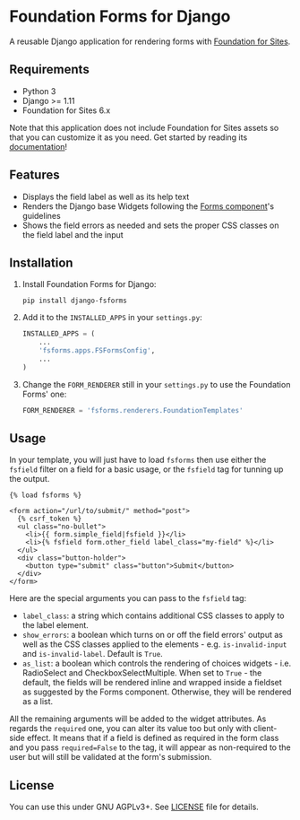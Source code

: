 Foundation Forms for Django
===========================

A reusable Django application for rendering forms with [Foundation for Sites][].

[Foundation for Sites]: http://foundation.zurb.com/sites/docs/

Requirements
------------

- Python 3
- Django >= 1.11
- Foundation for Sites 6.x

Note that this application does not include Foundation for Sites assets so that
you can customize it as you need. Get started by reading its [documentation][]!

[documentation]: http://foundation.zurb.com/sites/getting-started.html

Features
--------

* Displays the field label as well as its help text
* Renders the Django base Widgets following the [Forms component][]'s guidelines
* Shows the field errors as needed and sets the proper CSS classes on the field
  label and the input

[Forms component]: http://foundation.zurb.com/sites/docs/forms.html

Installation
------------

1.  Install Foundation Forms for Django:

        pip install django-fsforms

2.  Add it to the `INSTALLED_APPS` in your `settings.py`:

    ```python
    INSTALLED_APPS = (
        ...
        'fsforms.apps.FSFormsConfig',
        ...
    )
    ```

3. Change the `FORM_RENDERER` still in your `settings.py` to use the
   Foundation Forms' one:

    ```python
    FORM_RENDERER = 'fsforms.renderers.FoundationTemplates'
    ```

Usage
-----

In your template, you will just have to load `fsforms` then use either the
`fsfield` filter on a field for a basic usage, or the `fsfield` tag for
tunning up the output.

```django
{% load fsforms %}

<form action="/url/to/submit/" method="post">
  {% csrf_token %}
  <ul class="no-bullet">
    <li>{{ form.simple_field|fsfield }}</li>
    <li>{% fsfield form.other_field label_class="my-field" %}</li>
  </ul>
  <div class="button-holder">
    <button type="submit" class="button">Submit</button>
  </div>
</form>
```

Here are the special arguments you can pass to the `fsfield` tag:
- `label_class`: a string which contains additional CSS classes to apply to
  the label element.
- `show_errors`: a boolean which turns on or off the field errors' output as
  well as the CSS classes applied to the elements - e.g. `is-invalid-input`
  and `is-invalid-label`. Default is `True`.
- `as_list`: a boolean which controls the rendering of choices widgets - i.e.
  RadioSelect and CheckboxSelectMultiple. When set to `True` - the default,
  the fields will be rendered inline and wrapped inside a fieldset as suggested
  by the Forms component. Otherwise, they will be rendered as a list.

All the remaining arguments will be added to the widget attributes. As regards
the `required` one, you can alter its value too but only with client-side
effect. It means that if a field is defined as required in the form class and
you pass `required=False` to the tag, it will appear as non-required to the
user but will still be validated at the form's submission.

License
-------

You can use this under GNU AGPLv3+. See [LICENSE](LICENSE) file for details.
